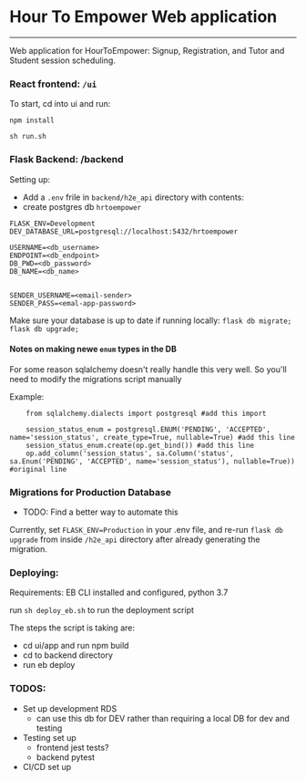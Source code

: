 # Hour To Empower Web application
---

Web application for HourToEmpower: Signup, Registration, and Tutor and Student session scheduling.

### React frontend: `/ui`

To start, cd into ui and run:

`npm install`

`sh run.sh`


### Flask Backend: /backend

Setting up:
- Add a `.env` frile in `backend/h2e_api` directory with contents:
- create postgres db `hrtoempower`
```.env
FLASK_ENV=Development
DEV_DATABASE_URL=postgresql://localhost:5432/hrtoempower

USERNAME=<db_username>
ENDPOINT=<db_endpoint>
DB_PWD=<db_password>
DB_NAME=<db_name>


SENDER_USERNAME=<email-sender>
SENDER_PASS=<emal-app-password>
```

Make sure your database is up to date if running locally:
`flask db migrate; flask db upgrade;`

#### Notes on making newe `enum` types in the DB
For some reason sqlalchemy doesn't really handle this very well. So you'll need to modify the migrations script manually

Example:
```
    from sqlalchemy.dialects import postgresql #add this import

    session_status_enum = postgresql.ENUM('PENDING', 'ACCEPTED', name='session_status', create_type=True, nullable=True) #add this line
    session_status_enum.create(op.get_bind()) #add this line
    op.add_column('session_status', sa.Column('status', sa.Enum('PENDING', 'ACCEPTED', name='session_status'), nullable=True)) #original line

``` 

### Migrations for Production Database
- TODO: Find a better way to automate this

Currently, set `FLASK_ENV=Production` in your .env file, and re-run `flask db upgrade` from inside `/h2e_api` directory after already generating the migration. 

### Deploying:
Requirements: EB CLI installed and configured, python 3.7

run `sh deploy_eb.sh` to run the deployment script

The steps the script is taking are:
- cd ui/app and run npm build
- cd to backend directory
- run eb deploy


### TODOS: 
- Set up development RDS
    - can use this db for DEV rather than requiring a local DB for dev and testing
- Testing set up
    - frontend jest tests?
    - backend pytest
- CI/CD set up